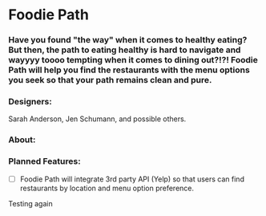 # **Foodie Path**
### **Have you found "the way" when it comes to healthy eating?  But then, the path to eating healthy is hard to navigate and wayyyy toooo tempting when it comes to dining out?!?!  Foodie Path will help you find the restaurants with the menu options you seek so that your path remains clean and pure.**

### **Designers:**
Sarah Anderson, Jen Schumann, and possible others.

### **About:**

### **Planned Features:**
- [ ] Foodie Path will integrate 3rd party API (Yelp) so that users can find restaurants by location and menu option preference.

Testing again
